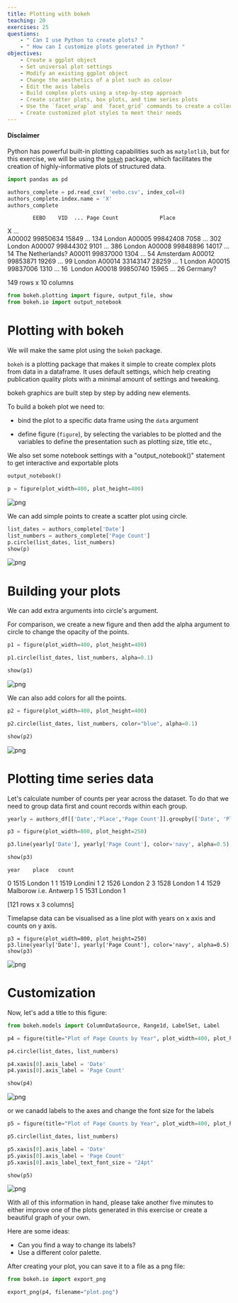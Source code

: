```yaml
---
title: Plotting with bokeh
teaching: 20
exercises: 25
questions:
    - " Can I use Python to create plots? "
    - " How can I customize plots generated in Python? "
objectives:
    - Create a ggplot object
    - Set universal plot settings
    - Modify an existing ggplot object
    - Change the aesthetics of a plot such as colour
    - Edit the axis labels
    - Build complex plots using a step-by-step approach
    - Create scatter plots, box plots, and time series plots
    - Use the `facet_wrap` and `facet_grid` commands to create a collection of plots splitting the data by a factor variable
    - Create customized plot styles to meet their needs
---
```


#### Disclaimer

Python has powerful built-in plotting capabilities such as `matplotlib`, but
for this exercise, we will be using the [`bokeh`](https://docs.bokeh.org/en/latest/)
package, which facilitates the creation of highly-informative plots of
structured data.

```python
import pandas as pd

authors_complete = pd.read_csv( 'eebo.csv', index_col=0)
authors_complete.index.name = 'X'
authors_complete
```
            EEBO    VID  ... Page Count             Place
X                        ...                             
A00002  99850634  15849  ...        134            London
A00005  99842408   7058  ...        302            London
A00007  99844302   9101  ...        386            London
A00008  99848896  14017  ...         14  The Netherlands?
A00011  99837000   1304  ...         54         Amsterdam
A00012  99853871  19269  ...         99            London
A00014  33143147  28259  ...          1            London
A00015  99837006   1310  ...         16            London
A00018  99850740  15965  ...         26          Germany?

149 rows x 10 columns

```python
from bokeh.plotting import figure, output_file, show
from bokeh.io import output_notebook
```

# Plotting with bokeh

We will make the same plot using the `bokeh` package.

`bokeh` is a plotting package that makes it simple to create complex plots
from data in a dataframe. It uses default settings, which help creating
publication quality plots with a minimal amount of settings and tweaking.

bokeh graphics are built step by step by adding new elements.

To build a bokeh plot we need to:

- bind the plot to a specific data frame using the `data` argument

- define figure (`figure`), by selecting the variables to be plotted and the variables to define the presentation
     such as plotting size, title etc.,

We also set some notebook settings with a "output_notebook()" statement to get interactive 
and exportable plots

```python
output_notebook()

p = figure(plot_width=400, plot_height=400)

```

![png](../fig/figure01.png)

We can add simple points to create a scatter plot using circle. 

```python
list_dates = authors_complete['Date']
list_numbers = authors_complete['Page Count']
p.circle(list_dates, list_numbers)
show(p)
```

![png](../fig/figure02.png)

# Building your plots

We can add extra arguments into circle's argument.

For comparison, we create a new figure and then add the
alpha argument to circle to change the opacity of the points.
```python
p1 = figure(plot_width=400, plot_height=400)

p1.circle(list_dates, list_numbers, alpha=0.1)

show(p1)
```

![png](../fig/figure03.png)

We can also add colors for all the points.

```python
p2 = figure(plot_width=400, plot_height=400)

p2.circle(list_dates, list_numbers, color="blue", alpha=0.1)

show(p2)
```

![png](../fig/figure04.png)


# Plotting time series data

Let's calculate number of counts per year across the dataset. To do that we need
to group data first and count records within each group.

```python
yearly = authors_df[['Date','Place','Page Count']].groupby(['Date', 'Place']).count().reset_index()
```

```python
p3 = figure(plot_width=800, plot_height=250)

p3.line(yearly['Date'], yearly['Page Count'], color='navy', alpha=0.5)

show(p3)
```

	year 	place 	count
0 	1515 	London 	1
1 	1519 	Londini 	1
2 	1526 	London 	2
3 	1528 	London 	1
4 	1529 	Malborow i.e. Antwerp 	1
5 	1531 	London 	1

[121 rows x 3 columns]

Timelapse data can be visualised as a line plot with years on x axis and counts
on y axis.

```
p3 = figure(plot_width=800, plot_height=250)
p3.line(yearly['Date'], yearly['Page Count'], color='navy', alpha=0.5)
show(p3)
```
![png](../fig/figure05.png)

# Customization

Now, let's add a title to this figure:

```python
from bokeh.models import ColumnDataSource, Range1d, LabelSet, Label

p4 = figure(title="Plot of Page Counts by Year", plot_width=400, plot_height=400)

p4.circle(list_dates, list_numbers)

p4.xaxis[0].axis_label = 'Date'
p4.yaxis[0].axis_label = 'Page Count'

show(p4)
```

![png](../fig/figure06.png)

or we canadd labels to the axes and change the font size for the labels

```python
p5 = figure(title="Plot of Page Counts by Year", plot_width=400, plot_height=400)

p5.circle(list_dates, list_numbers)

p5.xaxis[0].axis_label = 'Date'
p5.yaxis[0].axis_label = 'Page Count'
p5.xaxis[0].axis_label_text_font_size = "24pt"

show(p5)
```

![png](../fig/figure07.png)

With all of this information in hand, please take another five minutes to either
improve one of the plots generated in this exercise or create a beautiful graph
of your own.

Here are some ideas:

* Can you find a way to change its labels?
* Use a different color palette.

After creating your plot, you can save it to a file as a png file:


```python
from bokeh.io import export_png

export_png(p4, filename="plot.png")
```
